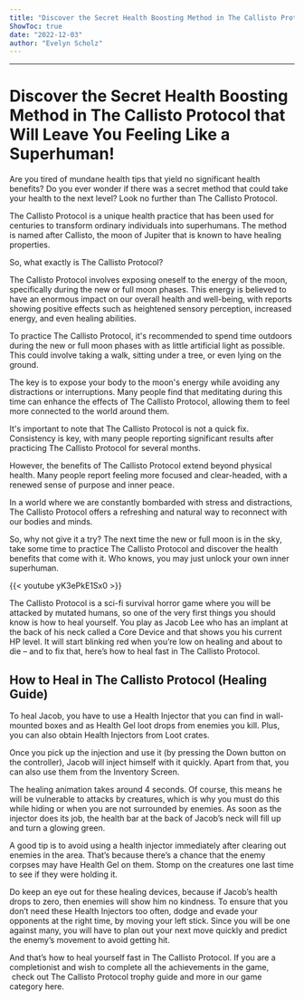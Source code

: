 ```yaml
---
title: "Discover the Secret Health Boosting Method in The Callisto Protocol that Will Leave You Feeling Like a Superhuman!"
ShowToc: true 
date: "2022-12-03"
author: "Evelyn Scholz"
---
```

*****
# Discover the Secret Health Boosting Method in The Callisto Protocol that Will Leave You Feeling Like a Superhuman!

Are you tired of mundane health tips that yield no significant health benefits? Do you ever wonder if there was a secret method that could take your health to the next level? Look no further than The Callisto Protocol.

The Callisto Protocol is a unique health practice that has been used for centuries to transform ordinary individuals into superhumans. The method is named after Callisto, the moon of Jupiter that is known to have healing properties.

So, what exactly is The Callisto Protocol?

The Callisto Protocol involves exposing oneself to the energy of the moon, specifically during the new or full moon phases. This energy is believed to have an enormous impact on our overall health and well-being, with reports showing positive effects such as heightened sensory perception, increased energy, and even healing abilities.

To practice The Callisto Protocol, it's recommended to spend time outdoors during the new or full moon phases with as little artificial light as possible. This could involve taking a walk, sitting under a tree, or even lying on the ground.

The key is to expose your body to the moon's energy while avoiding any distractions or interruptions. Many people find that meditating during this time can enhance the effects of The Callisto Protocol, allowing them to feel more connected to the world around them.

It's important to note that The Callisto Protocol is not a quick fix. Consistency is key, with many people reporting significant results after practicing The Callisto Protocol for several months.

However, the benefits of The Callisto Protocol extend beyond physical health. Many people report feeling more focused and clear-headed, with a renewed sense of purpose and inner peace.

In a world where we are constantly bombarded with stress and distractions, The Callisto Protocol offers a refreshing and natural way to reconnect with our bodies and minds.

So, why not give it a try? The next time the new or full moon is in the sky, take some time to practice The Callisto Protocol and discover the health benefits that come with it. Who knows, you may just unlock your own inner superhuman.

{{< youtube yK3ePkE1Sx0 >}} 



The Callisto Protocol is a sci-fi survival horror game where you will be attacked by mutated humans, so one of the very first things you should know is how to heal yourself. You play as Jacob Lee who has an implant at the back of his neck called a Core Device and that shows you his current HP level. It will start blinking red when you’re low on healing and about to die – and to fix that, here’s how to heal fast in The Callisto Protocol.
 
## How to Heal in The Callisto Protocol (Healing Guide)
 

 
To heal Jacob, you have to use a Health Injector that you can find in wall-mounted boxes and as Health Gel loot drops from enemies you kill. Plus, you can also obtain Health Injectors from Loot crates.
 
Once you pick up the injection and use it (by pressing the Down button on the controller), Jacob will inject himself with it quickly. Apart from that, you can also use them from the Inventory Screen.
 
The healing animation takes around 4 seconds. Of course, this means he will be vulnerable to attacks by creatures, which is why you must do this while hiding or when you are not surrounded by enemies. As soon as the injector does its job, the health bar at the back of Jacob’s neck will fill up and turn a glowing green.
 
A good tip is to avoid using a health injector immediately after clearing out enemies in the area. That’s because there’s a chance that the enemy corpses may have Health Gel on them. Stomp on the creatures one last time to see if they were holding it.
 
Do keep an eye out for these healing devices, because if Jacob’s health drops to zero, then enemies will show him no kindness. To ensure that you don’t need these Health Injectors too often, dodge and evade your opponents at the right time, by moving your left stick. Since you will be one against many, you will have to plan out your next move quickly and predict the enemy’s movement to avoid getting hit.
 
And that’s how to heal yourself fast in The Callisto Protocol. If you are a completionist and wish to complete all the achievements in the game,  check out The Callisto Protocol trophy guide and more in our game category here.




